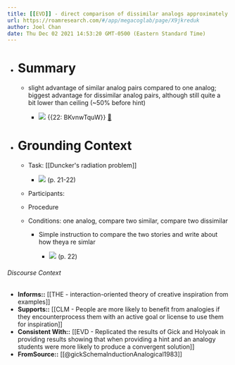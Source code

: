 ```yaml
---
title: [[EVD]] - direct comparison of dissimilar analogs approximately doubled rates of spontaneous far analogical transfer for the radiation problem - [[@gickSchemaInductionAnalogical1983]]
url: https://roamresearch.com/#/app/megacoglab/page/X9jkreduk
author: Joel Chan
date: Thu Dec 02 2021 14:53:20 GMT-0500 (Eastern Standard Time)
---
```


- # Summary

    - slight advantage of similar analog pairs compared to one analog; biggest advantage for dissimilar analog pairs, although still quite a bit lower than ceiling (~50% before hint)

        - ![](https://firebasestorage.googleapis.com/v0/b/roampdf.appspot.com/o/public%2Fimages%2F1615925281102.png?alt=media&token=65c5b6ca-45d2-4ae5-9533-3ac13193bbc7) {{22: BKvnwTquW}} [📑](((Yrmq2gVg-)))
- # Grounding Context

    - Task: [[Duncker's radiation problem]]

        - ![](https://firebasestorage.googleapis.com/v0/b/firescript-577a2.appspot.com/o/imgs%2Fapp%2Fmegacoglab%2F1axhS3SfKt.png?alt=media&token=be5cdedb-e7ca-4bd9-bf79-ba71bdd382cf) (p. 21-22)

    - Participants:

    - Procedure

    - Conditions: one analog, compare two similar, compare two dissimilar

        - Simple instruction to compare the two stories and write about how theya re simlar

            - ![](https://firebasestorage.googleapis.com/v0/b/firescript-577a2.appspot.com/o/imgs%2Fapp%2Fmegacoglab%2FomgzuqaYto.png?alt=media&token=20c3d9fe-0103-4ccb-9312-d12c55940015) (p. 22)

###### Discourse Context

- **Informs::** [[THE - interaction-oriented theory of creative inspiration from examples]]
- **Supports::** [[CLM - People are more likely to benefit from analogies if they encounterprocess them with an active goal or license to use them for inspiration]]
- **Consistent With::** [[EVD - Replicated the results of Gick and Holyoak in providing results showing that when providing a hint and an analogy students were more likely to produce a convergent solution]]
- **FromSource::** [[@gickSchemaInductionAnalogical1983]]
